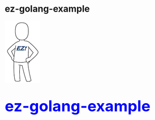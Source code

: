 # ez-golang-example
![ez logo](/resources/images/ez/ez-logo-small.png)
# <font color=blue size="16">ez-golang-example</font>


